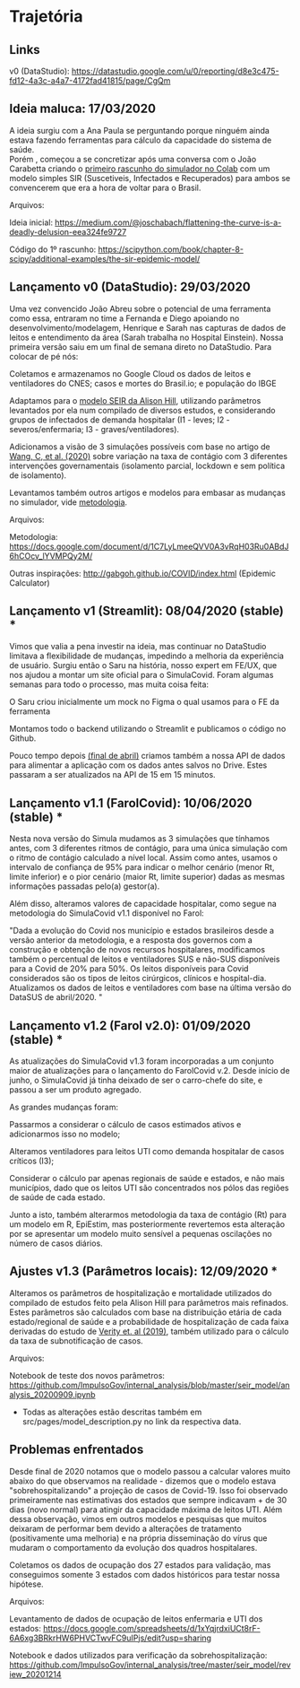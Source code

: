 # Trajetória

## Links
v0 (DataStudio): https://datastudio.google.com/u/0/reporting/d8e3c475-fd12-4a3c-a4a7-4172fad41815/page/CgQm

## Ideia maluca: 17/03/2020
A ideia surgiu com a Ana Paula se perguntando porque ninguém ainda estava fazendo ferramentas para cálculo da capacidade do sistema de saúde.  
Porém , começou a se concretizar após uma conversa com o João Carabetta criando o [primeiro rascunho do simulador no Colab](https://colab.research.google.com/drive/1LiEj5S1AT403aFS9Yobf2dGUMaorq6jl#forceEdit=true&amp;sandboxMode=true) com um modelo simples SIR (Suscetiveis, Infectados e Recuperados) para ambos se convencerem que era a hora de voltar para o Brasil.

Arquivos:

Ideia inicial: https://medium.com/@joschabach/flattening-the-curve-is-a-deadly-delusion-eea324fe9727

Código do 1º rascunho: https://scipython.com/book/chapter-8-scipy/additional-examples/the-sir-epidemic-model/



## Lançamento v0 (DataStudio): 29/03/2020
Uma vez convencido João Abreu sobre o potencial de uma ferramenta como essa, entraram no time a Fernanda e Diego apoiando no desenvolvimento/modelagem, Henrique e Sarah nas capturas de dados de leitos e entendimento da área (Sarah trabalha no Hospital Einstein). Nossa primeira versão saiu em um final de semana direto no DataStudio. Para colocar de pé nós:

Coletamos e armazenamos no Google Cloud os dados de leitos e ventiladores do CNES; casos e mortes do Brasil.io; e população do IBGE

Adaptamos para o [modelo SEIR da Alison Hill](https://drive.google.com/file/d/1wsoce_EyPeL0saQk6z45_sWG1JB9j9gk/view), utilizando parâmetros levantados por ela num compilado de diversos estudos, e considerando grupos de infectados  de demanda hospitalar (I1 - leves; I2 - severos/enfermaria; I3 - graves/ventiladores). 

Adicionamos a visão de 3 simulações possíveis com base no artigo de [Wang, C, et al. (2020)](https://www.medrxiv.org/content/10.1101/2020.03.03.20030593v1) sobre variação na taxa de contágio com 3 diferentes intervenções governamentais (isolamento parcial, lockdown e sem política de isolamento). 

Levantamos também outros artigos e modelos para embasar as mudanças no simulador, vide [metodologia](https://docs.google.com/document/d/1C7LyLmeeQVV0A3vRqH03Ru0ABdJ6hCOcv_lYVMPQy2M/edit#heading=h.12xk5raf9rty).

Arquivos:

Metodologia: https://docs.google.com/document/d/1C7LyLmeeQVV0A3vRqH03Ru0ABdJ6hCOcv_lYVMPQy2M/ 

Outras inspirações: http://gabgoh.github.io/COVID/index.html (Epidemic Calculator)



## Lançamento v1 (Streamlit): 08/04/2020 (stable) *
Vimos que valia a pena investir na ideia, mas continuar no DataStudio limitava a flexibilidade de mudanças, impedindo a melhoria da experiência de usuário. Surgiu então o Saru na história, nosso expert em FE/UX, que nos ajudou a montar um site oficial para o SimulaCovid. Foram algumas semanas para todo o processo, mas muita coisa feita:

O Saru criou inicialmente um mock no Figma o qual usamos para o FE da ferramenta

Montamos todo o backend utilizando o Streamlit e publicamos o código no Github. 

Pouco tempo depois [(final de abril)](https://github.com/ImpulsoGov/farolcovid/pull/83) criamos também a nossa API de dados para alimentar a aplicação com os dados antes salvos no Drive. Estes passaram a ser atualizados na API de 15 em 15 minutos.



## Lançamento v1.1 (FarolCovid): 10/06/2020 (stable) *
Nesta nova versão do Simula mudamos as 3 simulações que tínhamos antes, com 3 diferentes ritmos de contágio, para uma única simulação com o ritmo de contágio calculado a nível local. Assim como antes, usamos o intervalo de confiança de 95% para indicar o melhor cenário (menor Rt, limite inferior) e o pior cenário (maior Rt, limite superior) dadas as mesmas informações passadas pelo(a) gestor(a).

Além disso, alteramos valores de capacidade hospitalar, como segue na metodologia do SimulaCovid v1.1 disponível no Farol:

"Dada a evolução do Covid nos município e estados brasileiros desde a versão anterior da metodologia,  e a resposta dos governos com a construção e obtenção de novos recursos hospitalares, modificamos também o percentual de leitos e ventiladores SUS e não-SUS disponíveis para a Covid de 20% para 50%. Os leitos disponíveis para Covid considerados são os tipos de leitos cirúrgicos, clínicos e hospital-dia. Atualizamos os dados de leitos e ventiladores com base na última versão do DataSUS de abril/2020. "



## Lançamento v1.2 (Farol v2.0): 01/09/2020 (stable) *
As atualizações do SimulaCovid v1.3 foram incorporadas a um conjunto maior de atualizações para o lançamento do FarolCovid v.2. Desde início de junho, o SimulaCovid já tinha deixado de ser o carro-chefe do site, e passou a ser um produto agregado. 

As grandes mudanças foram:

Passarmos a considerar o cálculo de casos estimados ativos e adicionarmos isso no modelo; 

Alteramos ventiladores para leitos UTI como demanda hospitalar de casos críticos (I3);

Considerar o cálculo par apenas regionais de saúde e estados, e não mais municípios, dado que os leitos UTI são concentrados nos pólos das regiões de saúde de cada estado.

Junto a isto, também alterarmos metodologia da taxa de contágio (Rt) para um modelo em R, EpiEstim, mas posteriormente revertemos esta alteração por se apresentar um modelo muito sensível a pequenas oscilações no número de casos diários.



## Ajustes v1.3 (Parâmetros locais): 12/09/2020 *
Alteramos os parâmetros de hospitalização e mortalidade utilizados do compilado de estudos feito pela Alison Hill para parâmetros mais refinados. Estes parâmetros são calculados com base na distribuição etária de cada estado/regional de saúde e a probabilidade de hospitalização de cada faixa derivadas do estudo de [Verity et. al (2019)](https://www.medrxiv.org/content/10.1101/2020.03.09.20033357v1), também utilizado para o cálculo da taxa de subnotificação de casos.

Arquivos:

Notebook de teste dos novos parâmetros: https://github.com/ImpulsoGov/internal_analysis/blob/master/seir_model/analysis_20200909.ipynb 

* Todas as alterações estão descritas também em src/pages/model_description.py no link da respectiva data.



## Problemas enfrentados
Desde final de 2020 notamos que o modelo passou a calcular valores muito abaixo do que observamos na realidade - dizemos que o modelo estava "sobrehospitalizando" a projeção de casos de Covid-19. Isso foi observado primeiramente nas estimativas dos estados que sempre indicavam + de 30 dias (novo normal) para atingir da capacidade máxima de leitos UTI. Além dessa observação, vimos em outros modelos e pesquisas que muitos deixaram de performar bem devido a alterações de tratamento (positivamente uma melhoria) e na própria disseminação do vírus que mudaram o comportamento da evolução dos quadros hospitalares.

Coletamos os dados de ocupação dos 27 estados para validação, mas conseguimos somente 3 estados com dados históricos para testar nossa hipótese.

Arquivos:

Levantamento de dados de ocupação de leitos enfermaria e UTI dos estados: https://docs.google.com/spreadsheets/d/1xYqjrdxiUCt8rF-6A6xg3BRkrHW6PHVCTwvFC9uIPjs/edit?usp=sharing 

Notebook e dados utilizados para verificação da sobrehospitalização: https://github.com/ImpulsoGov/internal_analysis/tree/master/seir_model/review_20201214 
